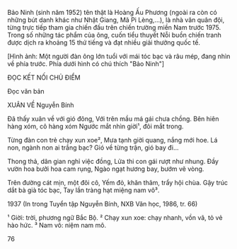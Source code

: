 Bảo Ninh (sinh năm 1952) tên thật là Hoàng Ấu Phương (ngoài ra còn có những bút danh khác như Nhật Giang, Mã Pi Lèng,...), là nhà văn quân đội, từng trực tiếp tham gia chiến đấu trên chiến trường miền Nam trước 1975. Trong số những tác phẩm của ông, cuốn tiểu thuyết Nỗi buồn chiến tranh được dịch ra khoảng 15 thứ tiếng và đạt nhiều giải thưởng quốc tế.

[Hình ảnh: Một người đàn ông lớn tuổi với mái tóc bạc và râu mép, đang nhìn về phía trước. Phía dưới hình có chú thích "Bảo Ninh"]

ĐỌC KẾT NỐI CHỦ ĐIỂM

Đọc văn bản

XUÂN VỀ
Nguyễn Bính

Đã thấy xuân về với gió đông,
Với trên mầu má gái chưa chồng.
Bên hiên hàng xóm, cô hàng xóm
Ngước mắt nhìn giời¹, đôi mắt trong.

Từng đàn con trẻ chạy xun xoe²,
Mưa tạnh giời quang, nắng mới hoe.
Lá non, ngành non ai trắng bạc?
Gió về từng trận, gió bay đi...

Thong thả, dân gian nghỉ việc đồng,
Lửa thi con gái rượt như nhung.
Đầy vườn hoa bưởi hoa cam rụng,
Ngào ngạt hương bay, bướm vẽ vòng.

Trên đường cát mịn, một đôi cô,
Yếm đỏ, khăn thâm, trẩy hội chùa.
Gậy trúc dắt bà già tóc bạc,
Tay lần tràng hạt miệng nam vô³.

1937
(In trong Tuyển tập Nguyễn Bính, NXB Văn học, 1986, tr. 66)

¹ Giời: trời, phương ngữ Bắc Bộ.
² Chạy xun xoe: chạy nhanh, vồn vã, tỏ vẻ hào hức.
³ Nam vô: niệm nam mô.

76